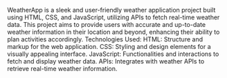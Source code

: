 WeatherApp is a sleek and user-friendly weather application project built using HTML, CSS, and JavaScript, utilizing APIs to fetch real-time weather data. This project aims to provide users with accurate and up-to-date weather information in their location and beyond, enhancing their ability to plan activities accordingly.
Technologies Used:
HTML: Structure and markup for the web application.
CSS: Styling and design elements for a visually appealing interface.
JavaScript: Functionalities and interactions to fetch and display weather data.
APIs: Integrates with weather APIs to retrieve real-time weather information.

